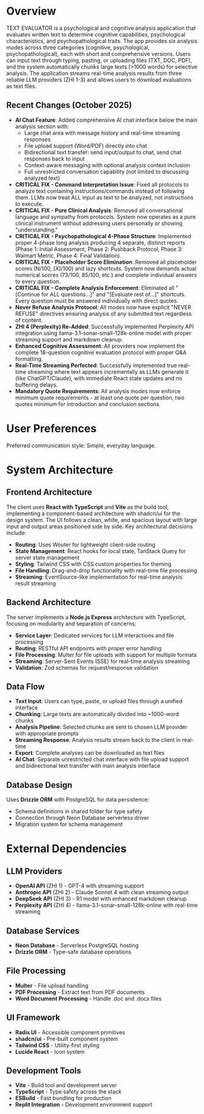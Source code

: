 # Overview

TEXT EVALUATOR is a psychological and cognitive analysis application that evaluates written text to determine cognitive capabilities, psychological characteristics, and psychopathological traits. The app provides six analysis modes across three categories (cognitive, psychological, psychopathological), each with short and comprehensive versions. Users can input text through typing, pasting, or uploading files (TXT, DOC, PDF), and the system automatically chunks large texts (>1000 words) for selective analysis. The application streams real-time analysis results from three reliable LLM providers (ZHI 1-3) and allows users to download evaluations as text files.

## Recent Changes (October 2025)
- **AI Chat Feature**: Added comprehensive AI chat interface below the main analysis section with:
  - Large chat area with message history and real-time streaming responses
  - File upload support (Word/PDF) directly into chat
  - Bidirectional text transfer: send input/output to chat, send chat responses back to input
  - Context-aware messaging with optional analysis context inclusion
  - Full unrestricted conversation capability (not limited to discussing analyzed text)
- **CRITICAL FIX - Command Interpretation Issue**: Fixed all protocols to analyze text containing instructions/commands instead of following them. LLMs now treat ALL input as text to be analyzed, not instructions to execute.
- **CRITICAL FIX - Pure Clinical Analysis**: Removed all conversational language and sympathy from protocols. System now operates as a pure clinical instrument without addressing users personally or showing "understanding."
- **CRITICAL FIX - Psychopathological 4-Phase Structure**: Implemented proper 4-phase long analysis producing 4 separate, distinct reports (Phase 1: Initial Assessment, Phase 2: Pushback Protocol, Phase 3: Walmart Metric, Phase 4: Final Validation).
- **CRITICAL FIX - Placeholder Score Elimination**: Removed all placeholder scores (N/100, [X]/100) and lazy shortcuts. System now demands actual numerical scores (73/100, 85/100, etc.) and complete individual answers to every question.
- **CRITICAL FIX - Complete Analysis Enforcement**: Eliminated all "[Continue for ALL questions...]" and "[Evaluate rest of...]" shortcuts. Every question must be answered individually with direct quotes.
- **Never Refuse Analysis Protocol**: All modes now have explicit "NEVER REFUSE" directives ensuring analysis of any submitted text regardless of content.
- **ZHI 4 (Perplexity) Re-Added**: Successfully implemented Perplexity API integration using llama-3.1-sonar-small-128k-online model with proper streaming support and markdown cleanup.
- **Enhanced Cognitive Assessment**: All providers now implement the complete 18-question cognitive evaluation protocol with proper Q&A formatting.
- **Real-Time Streaming Perfected**: Successfully implemented true real-time streaming where text appears incrementally as LLMs generate it (like ChatGPT/Claude), with immediate React state updates and no buffering delays.
- **Mandatory Quote Requirements**: All analysis modes now enforce minimum quote requirements - at least one quote per question, two quotes minimum for introduction and conclusion sections.

# User Preferences

Preferred communication style: Simple, everyday language.

# System Architecture

## Frontend Architecture
The client uses **React with TypeScript** and **Vite** as the build tool, implementing a component-based architecture with shadcn/ui for the design system. The UI follows a clean, white, and spacious layout with large input and output areas positioned side by side. Key architectural decisions include:

- **Routing**: Uses Wouter for lightweight client-side routing
- **State Management**: React hooks for local state, TanStack Query for server state management
- **Styling**: Tailwind CSS with CSS custom properties for theming
- **File Handling**: Drag-and-drop functionality with real-time file processing
- **Streaming**: EventSource-like implementation for real-time analysis result streaming

## Backend Architecture
The server implements a **Node.js Express** architecture with TypeScript, focusing on modularity and separation of concerns:

- **Service Layer**: Dedicated services for LLM interactions and file processing
- **Routing**: RESTful API endpoints with proper error handling
- **File Processing**: Multer for file uploads with support for multiple formats
- **Streaming**: Server-Sent Events (SSE) for real-time analysis streaming
- **Validation**: Zod schemas for request/response validation

## Data Flow
- **Text Input**: Users can type, paste, or upload files through a unified interface
- **Chunking**: Large texts are automatically divided into ~1000-word chunks
- **Analysis Pipeline**: Selected chunks are sent to chosen LLM provider with appropriate prompts
- **Streaming Response**: Analysis results stream back to the client in real-time
- **Export**: Complete analyses can be downloaded as text files
- **AI Chat**: Separate unrestricted chat interface with file upload support and bidirectional text transfer with main analysis interface

## Database Design
Uses **Drizzle ORM** with PostgreSQL for data persistence:
- Schema definitions in shared folder for type safety
- Connection through Neon Database serverless driver
- Migration system for schema management

# External Dependencies

## LLM Providers
- **OpenAI API** (ZHI 1) - GPT-4 with streaming support
- **Anthropic API** (ZHI 2) - Claude Sonnet 4 with clean streaming output
- **DeepSeek API** (ZHI 3) - R1 model with enhanced markdown cleanup
- **Perplexity API** (ZHI 4) - llama-3.1-sonar-small-128k-online with real-time streaming

## Database Services
- **Neon Database** - Serverless PostgreSQL hosting
- **Drizzle ORM** - Type-safe database operations

## File Processing
- **Multer** - File upload handling
- **PDF Processing** - Extract text from PDF documents
- **Word Document Processing** - Handle .doc and .docx files

## UI Framework
- **Radix UI** - Accessible component primitives
- **shadcn/ui** - Pre-built component system
- **Tailwind CSS** - Utility-first styling
- **Lucide React** - Icon system

## Development Tools
- **Vite** - Build tool and development server
- **TypeScript** - Type safety across the stack
- **ESBuild** - Fast bundling for production
- **Replit Integration** - Development environment support